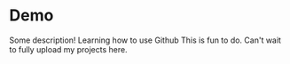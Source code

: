 # Demo

Some description!
Learning how to use Github
This is fun to do. Can't wait to fully upload my projects here.
